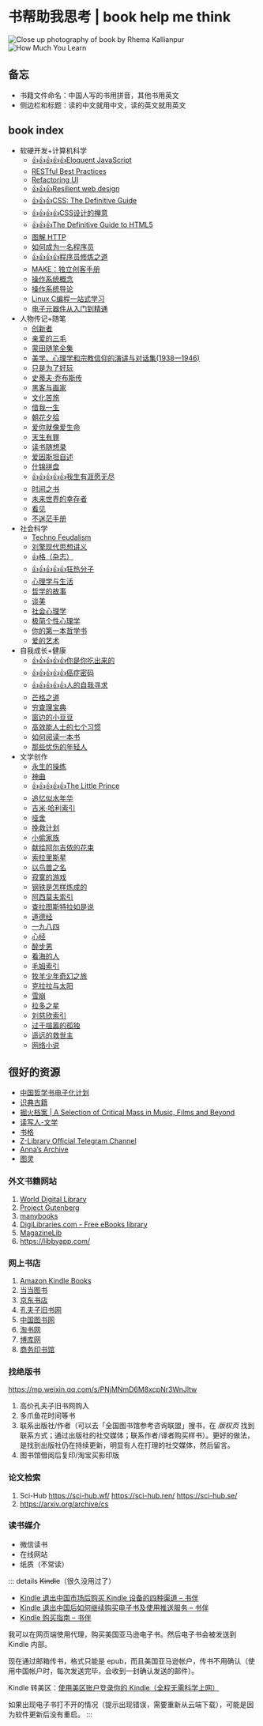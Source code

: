 # 书帮助我思考 | book help me think

![Close up photography of book by Rhema Kallianpur](/rhema-kallianpur-2W3bDp7K1oQ-unsplash.avif)
![How Much You Learn](/how-much-you-learn.webp)

## 备忘

- 书籍文件命名：中国人写的书用拼音，其他书用英文
- 侧边栏和标题：读的中文就用中文，读的英文就用英文

## book index

<!--
Vitepress supported emoji https://github.com/markdown-it/markdown-it-emoji/blob/master/lib/data/full.mjs

I need:

- :+1:
- :star:

TODO https://web.archive.org/web/20231030155603/https://tianheg.co/readlist/
-->

<!-- index start -->
- 软硬开发+计算机科学
  - [:+1::+1::+1::+1::+1:Eloquent JavaScript](eloquent-javascript)
  - [RESTful Best Practices](restful-best-practices)
  - [Refactoring UI](refactoring-ui)
  - [:+1::+1::+1:Resilient web design](resilient-web-design)
  - [:+1::+1::+1:CSS: The Definitive Guide](css-the-definitive-guide)
  - [:+1::+1::+1::+1:CSS设计的禅意](the-zen-of-css-design)
  - [:+1::+1::+1:The Definitive Guide to HTML5](the-definitive-guide-html5)
  - [图解 HTTP](tujie-http)
  - [如何成为一名程序员](how-to-be-a-programmer)
  - [:+1::+1::+1::+1:程序员修炼之道](the-pragmatic-programmer)
  - [MAKE：独立创客手册](make-the-indie-maker-handbook)
  - [操作系统概念](operating-system-concepts)
  - [操作系统导论](operating-system-three-easy-pieces)
  - [Linux C编程一站式学习](linux-and-c)
  - [电子元器件从入门到精通](dianzi-yuanqijian-rumen-dao-jingtong)
- 人物传记+随笔
  - [创新者](the-innovators)
  - [亲爱的三毛](qinaide-sanmao)
  - [蒙田随笔全集](essays-montaigne)
  - [美学、心理学和宗教信仰的演讲与对话集(1938—1946)](lectures-and-conversations-on-aesthetics-psychology-and-religious-belief)
  - [只是为了好玩](just-for-fun)
  - [史蒂夫·乔布斯传](steve-jobs)
  - [黑客与画家](hackers-and-painters)
  - [文化苦旅](wenhua-kulv)
  - [借我一生](jiewo-yisheng)
  - [朝花夕拾](zhaohua-xishi)
  - [爱你就像爱生命](aini-jiuxiang-aishengming)
  - [天生有罪](born-a-crime)
  - [读书随想录](the-summing-up)
  - [爱因斯坦自述](einstein-himself)
  - [什锦拼盘](shijin-pinpan)
  - [:+1::+1::+1::+1::+1:我生有涯愿无尽](wo-shengyouya-yuanwujin)
  - [时间之书](shijian-zhi-shu)
  - [未来世界的幸存者](weilai-shijie-de-xingcunzhe)
  - [看见](kanjian)
  - [不迷茫手册](bumimang-shouce)
- 社会科学
  - [Techno Feudalism](techno-feudalism)
  - [刘擎现代思想讲义](liuqing-xiandai-sixiang-jiangyi)
  - [:+1:格（杂志）](ge-magazine)
  - [:+1::+1::+1::+1::+1:狂热分子](true-believer)
  - [心理学与生活](psychology-and-life)
  - [哲学的故事](story-of-philosophy)
  - [谈美](tan-mei)
  - [社会心理学](social-psychology)
  - [极简个性心理学](making-sence-of-people)
  - [你的第一本哲学书](what-does-it-all-mean)
  - [爱的艺术](art-of-loving)
- 自我成长+健康
  - [:+1::+1::+1::+1::+1:你是你吃出来的](ni-shini-chichulai-de)
  - [:+1::+1::+1::+1::+1:癌症密码](cancer-code)
  - [:+1::+1::+1::+1::+1:人的自我寻求](mans-search-for-himself)
  - [芒格之道](tao-of-munger)
  - [穷查理宝典](poor-charlies-almanack)
  - [窗边的小豆豆](chuangbian-de-xiaodoudou)
  - [高效能人士的七个习惯](the-7-habits-of-highly-effective-people)
  - [如何阅读一本书](how-to-read-a-book)
  - [那些忧伤的年轻人](naxie-youshangde-nianqingren)
- 文学创作
  - [永生的操练](divine-comedy-comment-by-canxue)
  - [神曲](divine-comedy)
  - [:+1::+1::+1::+1::+1:The Little Prince](the-little-prince)
  - [追忆似水年华](in-search-of-lost-time)
  - [吉米·哈利索引](james-herriot)
  - [哑舍](yashe)
  - [挽救计划](project-hail-mary)
  - [小偷家族](xiaotou-jiazu)
  - [献给阿尔吉侬的花束](flowers-for-algernon)
  - [索拉里斯星](solaris)
  - [以鸟兽之名](yiniaoshou-zhi-ming)
  - [寂寞的游戏](jimo-de-youxi)
  - [钢铁是怎样炼成的](how-the-steel-was-tempered)
  - [阿西莫夫索引](asimov)
  - [查拉图斯特拉如是说](thus-spoke-zarathustra)
  - [道德经](dao-de-jing)
  - [一九八四](nineteen-eighty-four)
  - [心经](xinjing)
  - [醉步男](zui-bu-nan)
  - [看海的人](kanhaide-ren)
  - [毛姆索引](maugham)
  - [牧羊少年奇幻之旅](o-alquimista)
  - [克拉拉与太阳](klara-and-the-sun)
  - [雪崩](snow-crash)
  - [拉多之星](la-duo-zhi-xing)
  - [刘慈欣索引](liucixin)
  - [过于喧嚣的孤独](too-loud-a-solitude)
  - [遥远的救世主](yaoyuande-jiushizhu)
  - [网络小说](wangluo-novels)
<!-- index end -->

## 很好的资源

- [中国哲学书电子化计划](https://ctext.org/zhs)
- [识典古籍](https://www.shidianguji.com/)
- [掘火档案 | A Selection of Critical Mass in Music, Films and Beyond](https://www.digforfire.net/)
- [读写人-文学](http://www.duxieren.com/)
- [书格](https://www.shuge.org/)
- [Z-Library Official Telegram Channel](https://t.me/zlibrary_official)
- [Anna’s Archive](https://annas-archive.gs/)
- [图灵](https://www.ituring.com.cn/)

### 外文书籍网站

1. [World Digital Library](https://www.loc.gov/collections/world-digital-library/about-this-collection/)
2. [Project Gutenberg](https://www.gutenberg.org/)
3. [manybooks](https://manybooks.net/)
4. [DigiLibraries.com - Free eBooks library](https://digilibraries.com/)
5. [MagazineLib](https://magazinelib.com/)
6. <https://libbyapp.com/>

### 网上书店

1. [Amazon Kindle Books](https://www.amazon.com/kindle-dbs/storefront)
2. [当当图书](https://book.dangdang.com/)
3. [京东书店](https://book.jd.com/)
4. [孔夫子旧书网](https://www.kongfz.com/)
5. [中国图书网](http://www.bookschina.com/)
6. [淘书网](https://taoshu.com/)
7. [博库网](https://www.bookuu.com/)
8. [商务印书馆](https://www.cp.com.cn/)

### 找绝版书

<https://mp.weixin.qq.com/s/PNjMNmD6M8xcpNr3WnJltw>

1. 高价孔夫子旧书网购入
2. 多爪鱼花时间等书
3. 联系出版社/作者（可以去「全国图书馆参考咨询联盟」搜书，在 *版权页* 找到联系方式；通过出版社的社交媒体；联系作者/译者购买样书）。更好的做法，是找到出版社仍在持续更新，明显有人在打理的社交媒体，然后留言。
4. 图书馆借阅后复印/淘宝买影印版

### 论文检索

1. Sci-Hub <https://sci-hub.wf/> <https://sci-hub.ren/> <https://sci-hub.se/>
2. <https://arxiv.org/archive/cs>

### 读书媒介

- 微信读书
- 在线网站
- 纸质（不常读）

::: details ~~Kindle~~（很久没用过了）
- [Kindle 退出中国市场后购买 Kindle 设备的四种渠道 – 书伴](https://bookfere.com/post/1010.html)
- [Kindle 退出中国后如何继续购买电子书及使用推送服务 – 书伴](https://bookfere.com/post/985.html)
- [Kindle 购买指南 – 书伴](https://bookfere.com/buy)

我可以在网页端使用代理，购买美国亚马逊电子书。然后电子书会被发送到 Kindle 内部。

现在通过邮箱传书，格式只能是
epub，而且美国亚马逊帐户，传书不用确认（使用中国帐户时，每次发送完毕，会收到一封确认发送的邮件）。

Kindle 转美区：[使用美区账户登录你的 Kindle（全程无需科学上网）](https://blog.mokeedev.com/2022/06/1092/)

如果出现电子书打不开的情况（提示出现错误，需要重新从云端下载），可能是因为软件更新后没有重启。
:::
